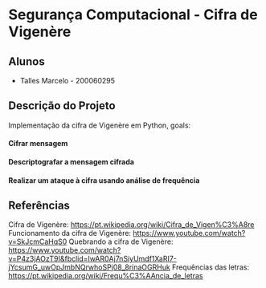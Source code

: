 # Segurança Computacional - Cifra de Vigenère

## Alunos

- Talles Marcelo - 200060295

## Descrição do Projeto

Implementação da cifra de Vigenère em Python, goals:
#### Cifrar mensagem
#### Descriptografar a mensagem cifrada
#### Realizar um ataque à cifra usando análise de frequência

## Referências

Cifra de Vigenère: https://pt.wikipedia.org/wiki/Cifra_de_Vigen%C3%A8re
Funcionamento da cifra de Vigenère:  https://www.youtube.com/watch?v=SkJcmCaHqS0 
Quebrando a cifra de Vigenère:  https://www.youtube.com/watch?v=P4z3jAOzT9I&fbclid=IwAR0Aj7nSiyUmdf1XaRI7-jYcsumG_uwOpJmbNQrwhoSPj08_8rinaOGRHuk 
Frequências das letras: https://pt.wikipedia.org/wiki/Frequ%C3%AAncia_de_letras
